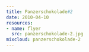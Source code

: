 ```yaml
---
title: Panzerschokolade#2
date: 2010-04-10
resources:
- name: flyer
  src: panzerschokolade-2.jpg
mixcloud: panzerschokolade-2
---
```

